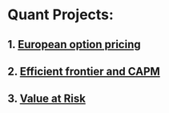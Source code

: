 # Quant Projects:



## 1. [European option pricing](https://github.com/nirmalkotal/quant-projects/blob/main/notebook/European%20option%20pricing.ipynb)

## 2. [Efficient frontier and CAPM](https://github.com/nirmalkotal/quant-projects/blob/main/notebook/efficient%20frontier%20and%20CAPM.ipynb)

## 3. [Value at Risk](https://github.com/nirmalkotal/quant-projects/blob/main/notebook/VaR.ipynb)

